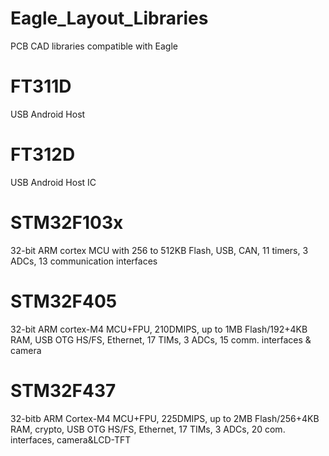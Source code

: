 # Eagle_Layout_Libraries
PCB CAD libraries compatible with Eagle

# FT311D
USB Android Host 
# FT312D
USB Android Host IC 
# STM32F103x
32-bit ARM cortex MCU with 256 to 512KB Flash, USB, CAN, 11 timers, 3 ADCs, 13 communication interfaces
# STM32F405
32-bit ARM cortex-M4  MCU+FPU, 210DMIPS, up to 1MB Flash/192+4KB RAM, USB OTG HS/FS, Ethernet, 17 TIMs, 3 ADCs, 15 comm. interfaces & camera
# STM32F437
32-bitb ARM Cortex-M4 MCU+FPU, 225DMIPS, up to 2MB Flash/256+4KB RAM, crypto, USB OTG HS/FS, Ethernet, 17 TIMs, 3 ADCs, 20 com. interfaces, camera&LCD-TFT
